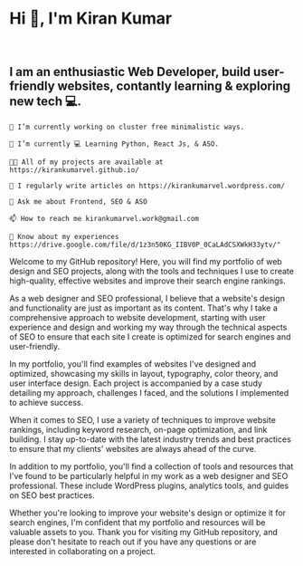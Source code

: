 <h1>Hi 👋, I'm Kiran Kumar</h1>
<br>
<h2>I am an enthusiastic Web Developer, build user-friendly websites, contantly learning & exploring new tech 💻.</h2>



    🔭 I’m currently working on cluster free minimalistic ways.

    🌱 I’m currently 💻 Learning Python, React Js, & ASO.
    
    👨‍💻 All of my projects are available at https://kirankumarvel.github.io/

    📝 I regularly write articles on https://kirankumarvel.wordpress.com/
    
    💬 Ask me about Frontend, SEO & ASO

    📫 How to reach me kirankumarvel.work@gmail.com

    📄 Know about my experiences https://drive.google.com/file/d/1z3n50KG_IIBV0P_0CaLAdCSXWkH33ytv/"
  
  
<p>
Welcome to my GitHub repository! Here, you will find my portfolio of web design and SEO projects, along with the tools and techniques I use to create high-quality, effective websites and improve their search engine rankings.
</p>
<p>
As a web designer and SEO professional, I believe that a website's design and functionality are just as important as its content. That's why I take a comprehensive approach to website development, starting with user experience and design and working my way through the technical aspects of SEO to ensure that each site I create is optimized for search engines and user-friendly.
</p>
<p>
In my portfolio, you'll find examples of websites I've designed and optimized, showcasing my skills in layout, typography, color theory, and user interface design. Each project is accompanied by a case study detailing my approach, challenges I faced, and the solutions I implemented to achieve success.
</p>

<p>When it comes to SEO, I use a variety of techniques to improve website rankings, including keyword research, on-page optimization, and link building. I stay up-to-date with the latest industry trends and best practices to ensure that my clients' websites are always ahead of the curve.
</p>
<p>In addition to my portfolio, you'll find a collection of tools and resources that I've found to be particularly helpful in my work as a web designer and SEO professional. These include WordPress plugins, analytics tools, and guides on SEO best practices.
</p>
<p>Whether you're looking to improve your website's design or optimize it for search engines, I'm confident that my portfolio and resources will be valuable assets to you. Thank you for visiting my GitHub repository, and please don't hesitate to reach out if you have any questions or are interested in collaborating on a project.
</p>
